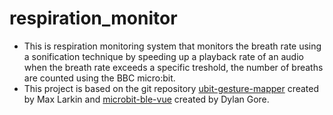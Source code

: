 # respiration_monitor

* This is respiration monitoring system that monitors the breath rate using a sonification technique by speeding up a playback rate of an audio when the breath rate exceeds a specific treshold, the number of breaths are counted using the BBC micro:bit.
* This project is based on the git repository [ubit-gesture-mapper](https://github.com/WIT-IoT-Apps-2021/ubit-gesture-mapper.git) created by Max Larkin and [microbit-ble-vue](https://github.com/WIT-IoT-Apps-2021/microbit-ble-vue.git) created by Dylan Gore.
